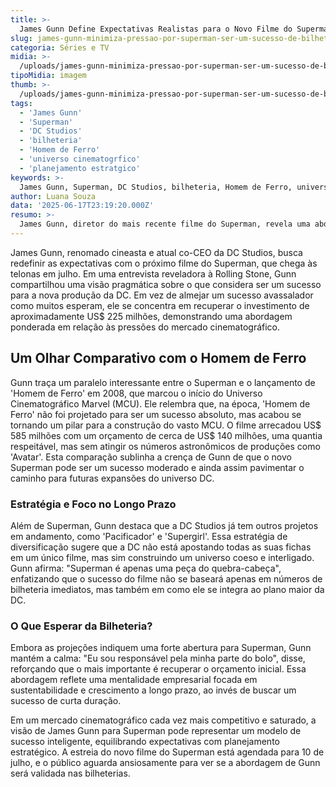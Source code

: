 ```yaml
---
title: >-
  James Gunn Define Expectativas Realistas para o Novo Filme do Superman
slug: james-gunn-minimiza-pressao-por-superman-ser-um-sucesso-de-bilheteria-estrondoso
categoria: Séries e TV
midia: >-
  /uploads/james-gunn-minimiza-pressao-por-superman-ser-um-sucesso-de-bilheteria-estrondoso-thumb.png
tipoMidia: imagem
thumb: >-
  /uploads/james-gunn-minimiza-pressao-por-superman-ser-um-sucesso-de-bilheteria-estrondoso-thumb.png
tags:
  - 'James Gunn'
  - 'Superman'
  - 'DC Studios'
  - 'bilheteria'
  - 'Homem de Ferro'
  - 'universo cinematogrfico'
  - 'planejamento estratgico'
keywords: >-
  James Gunn, Superman, DC Studios, bilheteria, Homem de Ferro, universo cinematográfico, planejamento estratégico
author: Luana Souza
data: '2025-06-17T23:19:20.000Z'
resumo: >-
  James Gunn, diretor do mais recente filme do Superman, revela uma abordagem realista sobre o sucesso de bilheteria, preferindo focar na recuperação do investimento inicial ao invés de buscar um marco estrondoso.
---
```


James Gunn, renomado cineasta e atual co-CEO da DC Studios, busca redefinir as expectativas com o próximo filme do Superman, que chega às telonas em julho. Em uma entrevista reveladora à Rolling Stone, Gunn compartilhou uma visão pragmática sobre o que considera ser um sucesso para a nova produção da DC. Em vez de almejar um sucesso avassalador como muitos esperam, ele se concentra em recuperar o investimento de aproximadamente US$ 225 milhões, demonstrando uma abordagem ponderada em relação às pressões do mercado cinematográfico.

## Um Olhar Comparativo com o Homem de Ferro

Gunn traça um paralelo interessante entre o Superman e o lançamento de 'Homem de Ferro' em 2008, que marcou o início do Universo Cinematográfico Marvel (MCU). Ele relembra que, na época, 'Homem de Ferro' não foi projetado para ser um sucesso absoluto, mas acabou se tornando um pilar para a construção do vasto MCU. O filme arrecadou US$ 585 milhões com um orçamento de cerca de US$ 140 milhões, uma quantia respeitável, mas sem atingir os números astronômicos de produções como 'Avatar'. Esta comparação sublinha a crença de Gunn de que o novo Superman pode ser um sucesso moderado e ainda assim pavimentar o caminho para futuras expansões do universo DC.

### Estratégia e Foco no Longo Prazo

Além de Superman, Gunn destaca que a DC Studios já tem outros projetos em andamento, como 'Pacificador' e 'Supergirl'. Essa estratégia de diversificação sugere que a DC não está apostando todas as suas fichas em um único filme, mas sim construindo um universo coeso e interligado. Gunn afirma: "Superman é apenas uma peça do quebra-cabeça", enfatizando que o sucesso do filme não se baseará apenas em números de bilheteria imediatos, mas também em como ele se integra ao plano maior da DC.

### O Que Esperar da Bilheteria?

Embora as projeções indiquem uma forte abertura para Superman, Gunn mantém a calma: "Eu sou responsável pela minha parte do bolo", disse, reforçando que o mais importante é recuperar o orçamento inicial. Essa abordagem reflete uma mentalidade empresarial focada em sustentabilidade e crescimento a longo prazo, ao invés de buscar um sucesso de curta duração.

Em um mercado cinematográfico cada vez mais competitivo e saturado, a visão de James Gunn para Superman pode representar um modelo de sucesso inteligente, equilibrando expectativas com planejamento estratégico. A estreia do novo filme do Superman está agendada para 10 de julho, e o público aguarda ansiosamente para ver se a abordagem de Gunn será validada nas bilheterias.